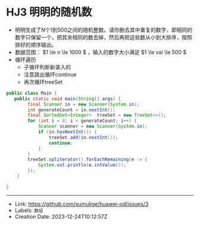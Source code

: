 # HJ3 明明的随机数

-   明明生成了$N$个1到500之间的随机整数。请你删去其中重复的数字，即相同的数字只保留一个，把其余相同的数去掉，然后再把这些数从小到大排序，按照排好的顺序输出。
-   数据范围： $1 \le n \le 1000 \$ ，输入的数字大小满足 $1 \le val \le 500 \$ 
-   循环遍历  
    -   子循环判断新录入的
    -   注意跳出循环continue
    -   再次循环treeSet

```java
public class Main {
   public static void main(String[] args) {
        final Scanner in = new Scanner(System.in);
        int generateCount = in.nextInt();
        final SortedSet<Integer>  treeSet = new TreeSet<>();
        for (int i = 0; i < generateCount; i++) {
            Scanner scanner = new Scanner(System.in);
            if (in.hasNextInt()) {
                treeSet.add(in.nextInt());
                continue;
            }
        }
        treeSet.spliterator().forEachRemaining(e -> {
            System.out.println(e.intValue());
        });
    }

}
```

---

* Link: https://github.com/sumulige/huawei-od/issues/3
* Labels: `数组`
* Creation Date: 2023-12-24T10:12:57Z
